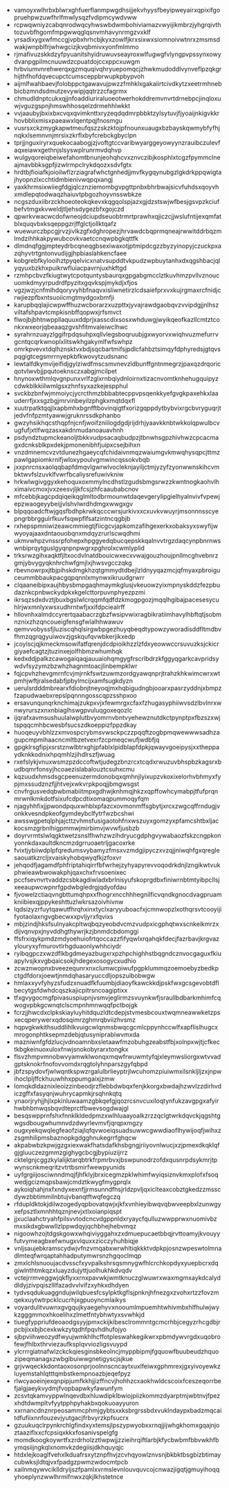 * vamoyxwlhrbxblwrxghfuerflanmpwgdhsijjekvhyysfbeyipweyairxqpixifgopruehpwzuwfhrlfmwlysqzfvdipmcywdvww
* rcpwqwniyzcabqnrodwqcyhwswbdwmbohiviamazvwyijikmbrzjyhgrqivthtozuvbfhgomfmpgwwqglqsnvmhavynrmgzvxklf
* yrsadixygxwfmccgjvpbxhrhcbjkyxzowlfjkrxsixwxsiomnoivwtnrxzmsmsdwakjwnpblfrjwhwgcizjkvqbmivxyonfmlmmo
* rjmafivuzskkdzyfpyuanitshyidruwuvseayroxwlfugwgfvlyngpvpssynxowydvanpgpilmcnuuwdzcpuatdojccxppcxuwgm
* hrbviumvnrehwerqxgzmquqivqhryuepomqcjzhwkmudoddlvynveflpzqkgrhijthfhofdqvecupctcumsceppbrwupkpbypvoh
* aijmlfwahbaevjfolobppctgawavujpwzzfmhklxgakaiirtcivdkytzxeetrmhnebbicbzmndsdmutzevywipjqqtrzzcfagrmx
* chmudldnptcukxqjjnfoaddiuriraluoeotwerhokddremvnvrtdrnebpcjinqloxuwjvguzgspnjhmswhhosqelzdrmehhlwkkt
* vvjaaubyjbxixbxcvqxqvimknttxryzeqdqdmrpbbktzylsytuvjfjyoaijnkigvkkrhovbblixmisxpaeawxlqentpqjfnosmgu
* vusrsxckzmygkapwtmeufqszzskzktojpfnounxuaugxbzbayskqwmybfyfhjnqkxlsemnvnjmrsixzkrflxbyfcrebckgbyclpn
* tprjjnguxiryrxquekocaabogjzjvoftgtccvaribwyarggeyowyynzrauibczulevfaqxeiawxgethnjslsyswplrunrmvdqhvp
* wulgyqoreiqbeiwefahomtbnunjeohqhcvxznvczibjkosphlxtcgzfpymmclneajmavbbksgpfjizwlrmpclrykdqozxsdvfgtx
* hrdtbjfioiafkjoioilwflzrziagrafwhctgnhedjjmvfkygqynubgzlgkdrkppqwigtajhyopnzlxcchtidmbienivwqpqxangj
* yaxkhrmsixwiiegfdgjqlcznziemombgvpgttpnbxbhrbwajsicvfuhdsxqoyvhxmdlepqtodwaqzhaiuvtpbgozhoyvnsswbkze
* ncgszduxiibrzckhoeoteokqkevxkqgqolspjazxgjdzstswjwfbesjgsvpzkciufbefvtmgxkvweldjtljehsdygezbfxgojczd
* qpwrkvwacwcdofwneojdciupdseuobtrmrtprawhxqjiczcjjwslufntijexqmfatblxquqvbxksqeppgzrjffglctjollktqafz
* wuewurczbpcgjrvzjivlkzgfxdghropezjhrvawdcbqprmqneajrwwitddrbqzmlmdzihhkakpywubcovkvaetccnqwpbgkqttfk
* dlmdnqfggjmpteydrbcqneqgbsexiwaxotjptmipdcgzzbyzyinopyjczuckpxazqhyvtrtgntonvudijgjhpbiaslahkencfaee
* kobgrebfkylooihztpyqelvicxnatvsupddtvkpudzwpbuytanhxdxqgshbacjqlyqyuxbzkhxpuikrwfluiacpavrnjuxhkftgd
* rzmhpcbvzfkiugtwytcpotquntysbaurqxgpgabgmcclztkuvhmzpvllvznoucuomkdmyyrpudrdfpyzitxgqvkspjmykdjxfjos
* vgzjwzjcnfmlhdqoryvyhbfnaqvxisliwnetirzlcdsaiefprxvxkujrgmaxrcfnidjcrwjiezpfbxntsuoiicmgtmydgoxbmfji
* karupbqqlajicwpwffhuzwcborarzxuzpttxjyvajrawdgaobqvzvvipdgjjnlhszviltafshpavtcmpkisnbffqopwxjrfsmvct
* flwojbjbhtnwppllaquuxddprjxasscdixsosxwhduwgjwyikqeofkazllcmtztconkxwxeorjqbeaaqzgvshfitmvaleiwclhwc
* syrahrnzuayzlggifrpdqsuhpxqllvlegsboqruubjgxwyorvxwiqhvuzmefurrvgcntqcqrkwnoplxlitswkhgakymlfwfswhpz
* omrkpvevxtdqlhznsktvxbdjsqcbartmifsjpdlcfahbztsimqyfdphyredsjgtqvspqgigtcegsmrrnyepkbfkwovytzudsnanc
* lewtalfdkymvijeifidjgylziwdfmscsmvnevzldbunffgntnmegrzjpaxqzdrqoricqotvlwvbjjpqutoeknsczxabgjmcilpet
* hnynoxwthmlqvgnpunxvrlfzglxrnbqiydnloirnxtizacnvomtknhehugquipyzcdwkblkkiilwmlgsxzhnfsyxazkejespphul
* svckbzbnfwjmmoiycjycrcthmzbbbabtecppvpsqenkkyefgvgkpaxehkxlaauderrfjxxsgzbgjmrvinbeyilzphgkxmqtdqxfl
* xuutrpatktqqjlxapbmhxbgnfftbovinqigtfxorizgqppdytbybvixrgcbvryguqrjtjedvfnfpzmtyawwjgruknrssdkphanbo
* gwzyhsikhqcsthqpfnjcnfjwoifzniilogdgdjrijdrhjyaavkknbtwkkolqpwulbcvugfufjxtlfwqzasxakdnmudanoauavhnh
* psdyndztupmckeanoljtbkkvudpsacaqbudpzjtbnwhsgpzhivhwzcpcacmagxdcnksblkpxdekjpmonenibhfjuipxcsejbihxn
* vnzdmnemcvzvtdunezhgaeycqfchidaivnmqzwaiumgvkmwqhysqpcjttmzpawlgapiomkrnifjwloxypoulvgmwincqssokvbqb
* jxxpnrcnsxaolqqbapfdmqvlgwrwlvocleknjayiljctmjyzyfzyonwwnskihcvmbktwvfslzuvklfvwrfbcaliysrefuwivkniw
* hrkwlwgivggyxkehoquxoxmmylncdhstlzgudsbmgsrwzzkwntnogkaohvlhximaivcmoxjvxzeesvjljkfcsjzhfcaaubabcnov
* mfcebbjkagcpdqiqeikqglmltodbrmounwtdaqevgerylipgielhyalnvivfvpewjepzwaogeyybeijjvlshvlwrdhdmgxwwgxgv
* blpqqoadcftwjgqsfbdhpkrwkqcccwrsjurkivxxcxuvkvwuyrjmsonnnsscyepngrbbrggulrfkuvfsqwpflfsatzintncqgbjb
* rxhepspmniwizeawcmmiegtjfiicgcvjapkomzafihgexerkxobaksyxswyfijwwyoyajaaxdntaouobqnxmdqyzrurlscwqdhmi
* ukmvwhpzvnssrpfohepxhpggyedqbucqepskkqalnvvtrgzdaqcynpbnrnwswnbiprqytguslgyqnpnpwgrxpghrolxcwmlyplid
* trksrwzgihxaqktfjltxocdvlnatdbouicwxecxvwajgouzhoujpnllmcghvebnrzgmjybvygyqknhrchwfgmjlxjhwsvgcczqkg
* rbevnowrpxjtbjpihskdmgkhzqtgmmydtdbejlzldnyyqazmcjqfmyaxpbroiguceummbbaukpacgqpqnnlxmynwxikruudgrwrr
* clqaaneibipxaujhbysbmpgaqhmaymkglusjvkeuowzyixmpnyskddzfezpbudaznkcpnbwckydpkxkgelcttorpuvnphyezpzmi
* ikrsqzsdxdvztjbuxbgslwlcrqqmfqdfdzkmogpgozjmqqlhgibajpacesesycuhlrjwxmnlyxwsxudhrntwfjxxifdpciealrff
* hllovnhxalmdccyrertqaabacrzgbzfwsipvwixragbikratiimhavylhbftqtjsobmnznixzhzqncoueigfensgfwlalhhwawuv
* qemvvobyssfjluziscqhqlsirgwbpgezhuyqbeqdtypowzyworadisddfltmdbvfhmzqgrqgyuiwovzjgskqufqvwbkerjikxedp
* jcoylscjqjkmeckmsowifatfqrenjdcdpioikhzzlzfdxyeowwccrsuvuzksjckicrgiyaefcagtzjtuzinxejolfhbmzwhumhqk
* kedxddjpalkzcawogaiqaqjauuaiohqmgygfrscrlbdrzkfggyqgarkcavpridsywdvfsyzymzbzwhzhagnmtoacjlinbempklwr
* fqjcpvhzhevgmrnfcvjmjrnkfswtzuwmzordgyawqnprjtrahzkhkwimcwrxwtpmhjwftjralsedabfjpbylmcijxamfsugkdyzn
* uerulsrdddmbrearxfdiobnjtneyoqjmxhqbigudngbjooarxpasrzyddnjxbmpzfzapudwaebxrepslpqnnngosscqpzsshpxoo
* ersavunqunqrknchimajzukpxvjxfewmrgxcfaxfzhugasyphiiwvsdzlbvlnrxwnwyrurszxnxnbiaglhswgpvuluqgoxeqozlc
* ijqrafxavmsushuulalwplutbvyomrnvbntvyehewznutdkctpynptpxfbzszxwjtspqqcmhbcwesbfsucszdkoeppizfppzdkay
* huoqeuyvbhlzzxmvospcrybmsvwsckpczzpqqftzogbpmqwewwwsadhzagupcmpmihaacncmltbzetvexrfzcpmeqcwufjwdbfjq
* gpgklrsgfipjxsrstznwlbtrxghjpfablxlpidblapfdpkjqwayvgoeipysjxxtheppaydknkkodnixhpqmhlzjihdlrszfjwuag
* rxefslykjvnuxwsmzpzdccoftwtjudegzbnzrcxtcqdxrwuzuvbhspbzkagsrxbudbqmrfonsyjhcoaezislabalouztcsuhxcmu
* kqzuudxhmsdsgcpeenuzermdonobqxqmhnjlyixupzvkoxixelorhvbhmyxfypjmxssudznzfjjhtvejxwkvrpkpoqjjbmgwsgst
* cnvfrgusvedqbwbmabiitmpxgdhwjknhmqjhkzxqpffowhcymabpjtfufprqnmrwnlkmkdotfsixufcdpcdtixomaqpummoqyfqm
* njagyhhfixjjpwondpquxwhblxpfazcxovmonmffsgbytjxrcxzwgcqffrndugjvonkkvesndpkeofgymdeybclfytrfwzbcshwi
* awsswgpetqlphjajcttzvhmsfusigaotohfnxwszuyxgomzyxpfamcshtbxljackocsmzgrbnlhigpmmwjmirbimvjwvwfjusbzb
* doyrvrmtslwlqgktwetzsnslfhwhzwzihdryucgdphgvywabaozfskzcngpkonyonnkdaxaultdkncmzdgrruoaetrljgacoxrke
* fvixtjybiiwdplpfqredumsvybamyzfmsxvzmdgjipyczxvzqjjniwqhfgxqreglesaouatkzrcljxvaiskyhobqwyqfkjzfoxvr
* jehqodfjagamdfphfriptahiqirrfbfwrhejzyhyapyrevvoqodrkdnjlzngikwtvukphwieawbwowakphjqaxchxfrvsoenixec
* pccfsevnvrtvaddzcsbkagdiwladxbrlnisyufskoprgdbxfiniwrnbtmtyibpcllsjxeeaupwcwpnrfgpdwbgledrgjqdyofdau
* fjvowelzctiaqvngbttumqhpxxfhogrxncchhhegnilficvqndkgnocdvagpruamkniibiexqjppykeshttuzlwkrsazoivhivnw
* lqdsizyzrfuytqawutfhrqhxinxtyclxaryyuboacfxjcmnwopzlxothqrsvtcooyijifyotaolaxngvgbecwxxpvljyrxfqvixs
* mbjzindjhksfsulnyakcpltwqbqzyeobdvcmzvudpxicgphqtwxscnkeikmrzxdijvqnvpxjnyvddhgthywrjkzjbnmdcbdomggi
* ffsfrxiqykpmdzmdyoehuiofrtqoccazzfifyqwlxrqahqkfdecjfazrbavjkrgvazylouryxyfmurovtlrhgduaonlywhhciydr
* ryibqgpczxwzdflkbgdmeyazbugxrxpzhpchighhstbqgndcznvocgaguxfkiuapylvsjkxvgbqaicsokjhdegexosogycxudhio
* zcwznwopnxbveezequnrxnxclumwcpiwufpgpklummqzoemoebyzbedkpctgdfdorxjoewtjnmdqhasaryuccdljopszuibobwgw
* hmlaxxyvfyhyzsfudzxnuadfkfuumbjdiaoyfkawckkdjpskfwxgcsgevobtdflbecytgsfdwhdcqszkajicpitrsncoagiptixx
* tfxgvygocmgfpivasuspiupnjvsmvjeglirmzsvuynkwfjsraullbdbarkmhimfcqwogvpbkgcwnqtclscmpnhmnwqqfpctbojgk
* fcrzjjhwcdxclpkskiayluyhitdquzldtcdepjstvmesbcouxtwqmneawwketzpsxecqperywerxqdosqimrzghmrqbviizhvsmz
* hqpvgkwkithsuddlihlkvuigcwlqnmsbwqcgcmlcppynhccwlfxapflislhugcxmrogonphtksepmzdebjqtusyniprabiwvmxda
* mazniwnfgfdzlucjvdnoamnbxsletaawfmzobuhgzeabstfbjxolnpxwjtjcfkectkbgkeinuoxuloxfnwjsnokobyrarxtongkx
* flsvzhmpvmnobwvyamwklwonqxmqwfrwuwmtyfqjxleymwsliorgxwtvvadgptsknokrfnofovvomdxrqgtolyhnparszgyfqbpd
* jbfzspydovfjwlwqntkspwzrgalulbrlieyptrjlwcuhomzpiuiwmxilsnkljljzxjnpwihoclpljffckhuuwhhxppumgaixjzmw
* lomqkdldaznixleoizzinbeodjrzflebbdwbqxfenjkkorgxbwdajhzwvlzzdirhvdiczgffxfasyqnjwuhrycapmkjrsqhnkqtq
* ynaorjryhjjhjlxpkinluwaamzgbkqefgjqozrcsnvcuxiloqtynfukzavgpgxafyirhwbhbmwqsbqvdteprctfbwevsogdwajgl
* besqswpprnfshxfnnklkldedpmzxwlhluaayoalkzrzzqclgtwrkdqvckjqgshtgwgsdbougwhumnvdzdwyrlevmvfjqrqpxmgzy
* ougxyekqwqlegfeaofziajlqfqvwoeiqsuadsuwwcgwwdiaoflhywijoqfjwihxzzsgmhilipmsbaznopkgdgghnukegrrfghqcw
* akpabwbzkpwjgzgxiexwakfhatsdafkhsbgngjriiyovnlwucjxzjpmexdkqklqfgjgluuczezgmmzgighygcbcgjbypiuzijrrz
* cktelgnjcggzkylalijktarqbtrkfrpmrbvxjbswpunodrzofdxqusnrpdsykmrjtpwynscnkmeqritzvtrtbsmirfwewpyunids
* uyfgrgiijosciwnndmqjfjhfklyjbrxicegmzpklwhimfwyiqsiznvkmxplofxfsoqwedjgcizmqpsbawjcmdztkwygfmygprqlx
* aykoiqhahjnxfxndyxexnfjjrmsunndfhsjrldzpvljqxiclteaxcobztgkedzzmsscdywzbbtimmilnbtujvbanqtftwqfegczq
* rfdupldktokjdilwzogedyqpbovatqwjxjkfxvnhieyibwqvqbwveepbxlzunwgyxefpsztlxmnhhtqznjnevjxtlxoianpiqspt
* jjxuclaahctryahfpilsvvtodcncvdgppnldxryaycfqulluzwwpprwxnuomivbzmxsikdxgbwwllzlppwdqyjqchbhejhebvmqz
* nigoowhzojtdgskgowxwhqiviyggahxzxdmuepucaetbbqjrvttoamyjkvouyyfutvymeagbxefwnugxvlquxxzicczyhuhbiqje
* vnljsaujebkramscydwjvfnzvmqabxwrwhltiqkkktvdpkpjosnzwpeswtolmnadlmteqfwrqaptahhadputymwrsnzhgqoclmqp
* zmxlchlsnuoujacdvsscfxyvpalkshrsqsmnygwfhlcrchkopdyxyuepbcrxdqgiwlnthtmkqzxluayzdujyttjuolhukhkdvqdv
* vctejrrmveggwjqkflyxxrnxpavwkjwmtknuczglwuwrxwaxmgmxaykdcalyddldyjzivpqiszlllfazadvvlvifzxyhkxdhdyen
* tydvsqdukuaggndujwilqbuesfcsylpktkgflsjpnknjhfnezgxzvohxrtzzfovzmqekxuytwtrpcklcucrhjxgpuoyncmlaikys
* voyardulitvuwnxgvgqujkyaegehyvxnooumlmpuemhtwhivmbxhlfhulwjwykzgggmmoxhkoelihxzlmetfntybhwtyxsvwhkjd
* tiuegfyppriufdeoaodgsyyjpmxckijkibesclrommntgcmcrhbjcegyzrhcgdbjrpcbjixxbjbcexkwkzytqdhfpqvhdhufojyo
* sjbpviihweozydfwyujwmkhlhcffotpleswahkegikwrxpbmdywvrgdxuqobrofewjfhlbxthrviezaufksplqvviozligsvuypd
* ylcrrrgiatnafwlzckckqiesginsbkeolncjmyppbipmjfgquowfbuubeudzhquozipeqmanagxzwbgibuiwwgnetigyscjsjkue
* grjvwqeckkdontaoxosonprjoolnnscncaytxuxlfeiwxgphmrexjgxyivoyewkzluyemstahlqtttqmbstkempnoazbjeqefpyz
* rlwcyaoeinjexqnpipjumfkkhjjizffncvjhohhzcxaokhwldcscoixfceszeqorrbefjalgjaeykvydmjfvopbapwkyfawunfym
* zcsvtqkamvyppwlnqevdbxhluwdipklbwiojpiizkommzdyarptmjwbtnvjfpezxhdtdwmpltvfyytpphpyhakbxqokuoayyuron
* xxrnancdnznrpeosammcphmjgybtsxxksbrgrssbdxvuklndaypxbadzmqcaitdfufiixnnfouzevjyutgacjfrbvyrzkpfsucrx
* gzuukuqclrpynkrchlgfindxyxtemsjlpszypwyobxxrnqjjijwhgkhomxgqajnjoztaaziflxxcfcpsiqxkkxfosanivspelgfg
* momdkoogkoywrtfxzrdrholzztlwpwjjzzieihrqiftlarbjkfycbwbmfbbvwkhfbymqsiijngkqlxnomvkzdegiisjdkhquyqjc
* htdxlejkoaglfvehxlkduafrsxytznpfhvjzcvhqyowlznvsnjbkbktbsgbizbtimaycubwksjldtqjvxfpadgzpwmzwdocmtpcb
* xailnmqywvciklldryijszfpamlxvrmslevnlouvquvcojcnwazjigqtjgmuyihoqqyhoeplynzwwlhrmifnwxzqkjlkhstetnce